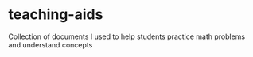 # teaching-aids
Collection of documents I used to help students practice math problems and understand concepts
